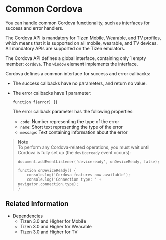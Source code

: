 # Common Cordova

You can handle common Cordova functionality, such as interfaces for success and error handlers.

The Cordova API is mandatory for Tizen Mobile, Wearable, and TV profiles, which means that it is supported on all mobile, wearable, and TV devices. All mandatory APIs are supported on the Tizen emulators.

The Cordova API defines a global interface, containing only 1 empty member: `cordova`. The `window` element implements the interface.

Cordova defines a common interface for success and error callbacks:

- The success callbacks have no parameters, and return no value.

- The error callbacks have 1 parameter:

  ```
  function f(error) {}
  ```

  The error callback parameter has the following properties:

  - `code`: Number representing the type of the error
  - `name`: Short text representing the type of the error
  - `message`: Text containing information about the error

> **Note**  
> To perform any Cordova-related operations, you must wait until Cordova is fully set up (the `deviceready` event occurs):
> ```
> document.addEventListener('deviceready', onDeviceReady, false);
>
> function onDeviceReady() {
>     console.log('Cordova features now available');
>     console.log('Connection type: ' + navigator.connection.type);
> }
> ```



## Related Information
* Dependencies
  - Tizen 3.0 and Higher for Mobile
  - Tizen 3.0 and Higher for Wearable
  - Tizen 3.0 and Higher for TV
